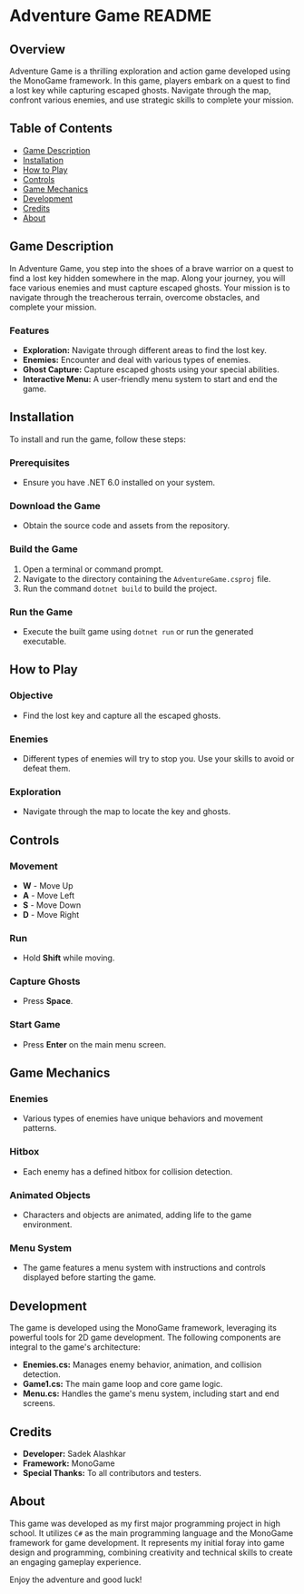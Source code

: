 # Adventure Game README

## Overview
Adventure Game is a thrilling exploration and action game developed using the MonoGame framework. In this game, players embark on a quest to find a lost key while capturing escaped ghosts. Navigate through the map, confront various enemies, and use strategic skills to complete your mission.

## Table of Contents
- [Game Description](#game-description)
- [Installation](#installation)
- [How to Play](#how-to-play)
- [Controls](#controls)
- [Game Mechanics](#game-mechanics)
- [Development](#development)
- [Credits](#credits)
- [About](#about)

## Game Description
In Adventure Game, you step into the shoes of a brave warrior on a quest to find a lost key hidden somewhere in the map. Along your journey, you will face various enemies and must capture escaped ghosts. Your mission is to navigate through the treacherous terrain, overcome obstacles, and complete your mission.

### Features
- **Exploration:** Navigate through different areas to find the lost key.
- **Enemies:** Encounter and deal with various types of enemies.
- **Ghost Capture:** Capture escaped ghosts using your special abilities.
- **Interactive Menu:** A user-friendly menu system to start and end the game.

## Installation

To install and run the game, follow these steps:

### Prerequisites
- Ensure you have .NET 6.0 installed on your system.

### Download the Game
- Obtain the source code and assets from the repository.

### Build the Game
1. Open a terminal or command prompt.
2. Navigate to the directory containing the `AdventureGame.csproj` file.
3. Run the command `dotnet build` to build the project.

### Run the Game
- Execute the built game using `dotnet run` or run the generated executable.

## How to Play

### Objective
- Find the lost key and capture all the escaped ghosts.

### Enemies
- Different types of enemies will try to stop you. Use your skills to avoid or defeat them.

### Exploration
- Navigate through the map to locate the key and ghosts.

## Controls

### Movement
- **W** - Move Up
- **A** - Move Left
- **S** - Move Down
- **D** - Move Right

### Run
- Hold **Shift** while moving.

### Capture Ghosts
- Press **Space**.

### Start Game
- Press **Enter** on the main menu screen.

## Game Mechanics
### Enemies
- Various types of enemies have unique behaviors and movement patterns.

### Hitbox
- Each enemy has a defined hitbox for collision detection.

### Animated Objects
- Characters and objects are animated, adding life to the game environment.

### Menu System
- The game features a menu system with instructions and controls displayed before starting the game.

## Development

The game is developed using the MonoGame framework, leveraging its powerful tools for 2D game development. The following components are integral to the game's architecture:

- **Enemies.cs:** Manages enemy behavior, animation, and collision detection.
- **Game1.cs:** The main game loop and core game logic.
- **Menu.cs:** Handles the game's menu system, including start and end screens.

## Credits

- **Developer:** Sadek Alashkar
- **Framework:** MonoGame
- **Special Thanks:** To all contributors and testers.


## About
This game was developed as my first major programming project in high school. It utilizes `C#` as the main programming language and the MonoGame framework for game development. It represents my initial foray into game design and programming, combining creativity and technical skills to create an engaging gameplay experience.

Enjoy the adventure and good luck! 
